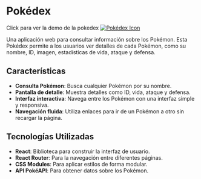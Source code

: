 # Pokédex

Click para ver la demo de la pokedex
[![Pokédex Icon](https://raw.githubusercontent.com/PokeAPI/sprites/master/sprites/items/poke-ball.png)](https://pokedexhaisar.netlify.app/) 

Una aplicación web para consultar información sobre los Pokémon. Esta Pokédex permite a los usuarios ver detalles de cada Pokémon, como su nombre, ID, imagen, estadísticas de vida, ataque y defensa.

## Características

- **Consulta Pokémon**: Busca cualquier Pokémon por su nombre.
- **Pantalla de detalle**: Muestra detalles como ID, vida, ataque y defensa.
- **Interfaz interactiva**: Navega entre los Pokémon con una interfaz simple y responsiva.
- **Navegación fluida**: Utiliza enlaces para ir de un Pokémon a otro sin recargar la página.

## Tecnologías Utilizadas

- **React**: Biblioteca para construir la interfaz de usuario.
- **React Router**: Para la navegación entre diferentes páginas.
- **CSS Modules**: Para aplicar estilos de forma modular.
- **API PokéAPI**: Para obtener datos sobre los Pokémon.
